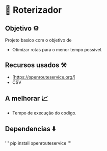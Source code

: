 # 🐍 Roterizador 
## Objetivo ⚙️
Projeto basico com o objetivo de
 - Otimizar rotas para o menor tempo possivel.

## Recursos usados ⚒️
  - [https://openrouteservice.org/]
  - CSV

## A melhorar 📈
 - Tempo de execução do codigo.

## Dependencias ⬇️
'''
pip install openrouteservice
'''


  
